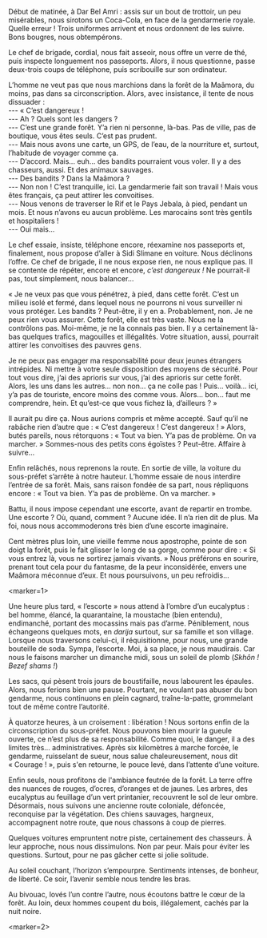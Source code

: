 ﻿Début de matinée, à Dar Bel Amri : assis sur un bout de trottoir, un peu misérables, nous sirotons un Coca-Cola, en face de la gendarmerie royale.
Quelle erreur !
Trois uniformes arrivent et nous ordonnent de les suivre.
Bons bougres, nous obtempérons.

Le chef de brigade, cordial, nous fait asseoir, nous offre un verre de thé, puis inspecte longuement nos passeports.
Alors, il nous questionne, passe deux-trois coups de téléphone, puis scribouille sur son ordinateur.

L’homme ne veut pas que nous marchions dans la forêt de la Maâmora, du moins, pas dans sa circonscription.
Alors, avec insistance, il tente de nous dissuader :  
--- « C’est dangereux !  
--- Ah ? Quels sont les dangers ?  
--- C’est une grande forêt. Y’a rien ni personne, là-bas. Pas de ville, pas de boutique, vous êtes seuls. C’est pas prudent.  
--- Mais nous avons une carte, un GPS, de l’eau, de la nourriture et, surtout, l’habitude de voyager comme ça.  
--- D’accord. Mais... euh... des bandits pourraient vous voler. Il y a des chasseurs, aussi. Et des animaux sauvages.  
--- Des bandits ? Dans la Maâmora ?  
--- Non non ! C’est tranquille, ici. La gendarmerie fait son travail ! Mais vous êtes français, ça peut attirer les convoitises.  
--- Nous venons de traverser le Rif et le Pays Jebala, à pied, pendant un mois. Et nous n’avons eu aucun problème. Les marocains sont très gentils et hospitaliers !  
--- Oui mais...

Le chef essaie, insiste, téléphone encore, réexamine nos passeports et, finalement, nous propose d’aller à Sidi Slimane en voiture.
Nous déclinons l’offre.
Ce chef de brigade, il ne nous expose rien, ne nous explique pas.
Il se contente de répéter, encore et encore, *c’est dangereux !*
Ne pourrait-il pas, tout simplement, nous balancer...

« Je ne veux pas que vous pénétrez, à pied, dans cette forêt.
C’est un milieu isolé et fermé, dans lequel nous ne pourrons ni vous surveiller ni vous protéger.
Les bandits ? Peut-être, il y en a. Probablement, non.
Je ne peux rien vous assurer.
Cette forêt, elle est très vaste.
Nous ne la contrôlons pas.
Moi-même, je ne la connais pas bien.
Il y a certainement là-bas quelques trafics, magouilles et illégalités.
Votre situation, aussi, pourrait attirer les convoitises des pauvres gens.

Je ne peux pas engager ma responsabilité pour deux jeunes étrangers intrépides.
Ni mettre à votre seule disposition des moyens de sécurité.
Pour tout vous dire, j’ai des aprioris sur vous, j’ai des aprioris sur cette forêt.
Alors, les uns dans les autres... non non... ça ne colle pas !
Puis... voilà... ici, y’a pas de touriste, encore moins des comme vous.
Alors... bon... faut me comprendre, hein.
Et qu’est-ce que vous fichez là, d’ailleurs ? »

Il aurait pu dire ça.
Nous aurions compris et même accepté.
Sauf qu’il ne rabâche rien d’autre que : « C’est dangereux ! C’est dangereux ! »
Alors, butés pareils, nous rétorquons : « Tout va bien. Y’a pas de problème. On va marcher. »
Sommes-nous des petits cons égoïstes ? Peut-être. Affaire à suivre...

Enfin relâchés, nous reprenons la route.
En sortie de ville, la voiture du sous-préfet s’arrête à notre hauteur.
L’homme essaie de nous interdire l’entrée de sa forêt.
Mais, sans raison fondée de sa part, nous répliquons encore : « Tout va bien. Y’a pas de problème. On va marcher. »

Battu, il nous impose cependant une escorte, avant de repartir en trombe.
Une escorte ? Où, quand, comment ?
Aucune idée. Il n’a rien dit de plus.
Ma foi, nous nous accommoderons très bien d’une escorte imaginaire.

Cent mètres plus loin, une vieille femme nous apostrophe, pointe de son doigt la forêt, puis le fait glisser le long de sa gorge, comme pour dire : « Si vous entrez là, vous ne sortirez jamais vivants. »
Nous préférons en sourire, prenant tout cela pour du fantasme, de la peur inconsidérée, envers une Maâmora méconnue d’eux.
Et nous poursuivons, un peu refroidis...

<marker=1>

Une heure plus tard, « l’escorte » nous attend à l’ombre d’un eucalyptus : bel homme, élancé, la quarantaine, la moustache (bien entendu), endimanché, portant des mocassins mais pas d’arme.
Péniblement, nous échangeons quelques mots, en *darija* surtout, sur sa famille et son village.
Lorsque nous traversons celui-ci, il réquisitionne, pour nous, une grande bouteille de soda.
Sympa, l’escorte.
Moi, à sa place, je nous maudirais.
Car nous le faisons marcher un dimanche midi, sous un soleil de plomb (*Skhôn ! Bezef shams !*)

Les sacs, qui pèsent trois jours de boustifaille, nous labourent les épaules.
Alors, nous ferions bien une pause.
Pourtant, ne voulant pas abuser du bon gendarme, nous continuons en plein cagnard, traîne-la-patte, grommelant tout de même contre l’autorité.

À quatorze heures, à un croisement : libération !
Nous sortons enfin de la circonscription du sous-préfet.
Nous pouvons bien mourir la gueule ouverte, ce n’est plus de sa responsabilité.
Comme quoi, le danger, il a des limites très... administratives.
Après six kilomètres à marche forcée, le gendarme, ruisselant de sueur, nous salue chaleureusement, nous dit « Courage ! », puis s'en retourne, le pouce levé, dans l’attente d’une voiture.

Enfin seuls, nous profitons de l'ambiance feutrée de la forêt.
La terre offre des nuances de rouges, d’ocres, d’oranges et de jaunes.
Les arbres, des eucalyptus au feuillage d’un vert printanier, recouvrent le sol de leur ombre.
Désormais, nous suivons une ancienne route coloniale, défoncée, reconquise par la végétation.
Des chiens sauvages, hargneux, accompagnent notre route, que nous chassons à coup de pierres.

Quelques voitures empruntent notre piste, certainement des chasseurs.
À leur approche, nous nous dissimulons.
Non par peur.
Mais pour éviter les questions.
Surtout, pour ne pas gâcher cette si jolie solitude.

Au soleil couchant, l’horizon s’empourpre.
Sentiments intenses, de bonheur, de liberté.
Ce soir, l’avenir semble nous tendre les bras.

Au bivouac, lovés l’un contre l’autre, nous écoutons battre le cœur de la forêt.
Au loin, deux hommes coupent du bois, illégalement, cachés par la nuit noire.

<marker=2>
